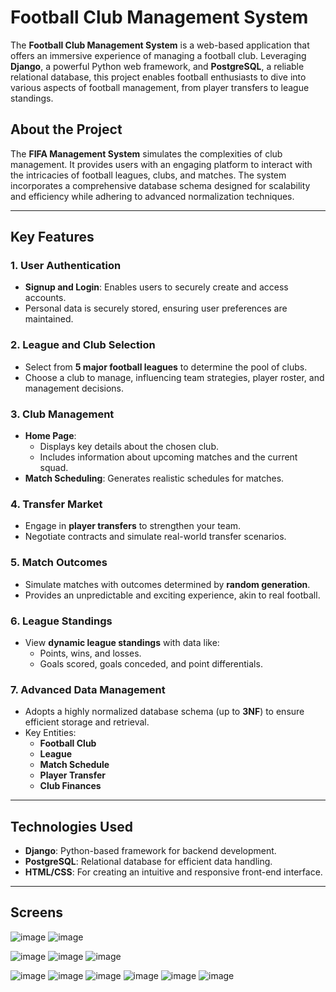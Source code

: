 # Football Club Management System

The **Football Club Management System** is a web-based application that offers an immersive experience of managing a football club. Leveraging **Django**, a powerful Python web framework, and **PostgreSQL**, a reliable relational database, this project enables football enthusiasts to dive into various aspects of football management, from player transfers to league standings.

## About the Project

The **FIFA Management System** simulates the complexities of club management. It provides users with an engaging platform to interact with the intricacies of football leagues, clubs, and matches. The system incorporates a comprehensive database schema designed for scalability and efficiency while adhering to advanced normalization techniques.

---

## Key Features

### **1. User Authentication**
- **Signup and Login**: Enables users to securely create and access accounts.
- Personal data is securely stored, ensuring user preferences are maintained.

### **2. League and Club Selection**
- Select from **5 major football leagues** to determine the pool of clubs.
- Choose a club to manage, influencing team strategies, player roster, and management decisions.

### **3. Club Management**
- **Home Page**:
  - Displays key details about the chosen club.
  - Includes information about upcoming matches and the current squad.
- **Match Scheduling**: Generates realistic schedules for matches.

### **4. Transfer Market**
- Engage in **player transfers** to strengthen your team.
- Negotiate contracts and simulate real-world transfer scenarios.

### **5. Match Outcomes**
- Simulate matches with outcomes determined by **random generation**.
- Provides an unpredictable and exciting experience, akin to real football.

### **6. League Standings**
- View **dynamic league standings** with data like:
  - Points, wins, and losses.
  - Goals scored, goals conceded, and point differentials.

### **7. Advanced Data Management**
- Adopts a highly normalized database schema (up to **3NF**) to ensure efficient storage and retrieval.
- Key Entities:
  - **Football Club**
  - **League**
  - **Match Schedule**
  - **Player Transfer**
  - **Club Finances**

---

## Technologies Used

- **Django**: Python-based framework for backend development.
- **PostgreSQL**: Relational database for efficient data handling.
- **HTML/CSS**: For creating an intuitive and responsive front-end interface.

---

## Screens
![image](https://github.com/user-attachments/assets/2babe09b-1b5f-4628-8f40-86bb7b7054db)
![image](https://github.com/user-attachments/assets/75ab0b3b-a72d-403f-8125-efa5f2d4dac5)

![image](https://github.com/user-attachments/assets/ba2d22a0-b76d-4465-b6d8-1c5d06b82f21)
![image](https://github.com/user-attachments/assets/f05098a9-966e-4a6c-aac8-447ab0fa5e1c)
![image](https://github.com/user-attachments/assets/aa3c0fa5-4c99-4d65-9339-cdc52dce30eb)

![image](https://github.com/user-attachments/assets/f879006c-7381-4235-a8c4-20cc92518017)
![image](https://github.com/user-attachments/assets/a04fe969-dba3-425b-8ad3-a19a40240aed)
![image](https://github.com/user-attachments/assets/d32ba4f0-18b7-46b7-8cbf-8787e106aad6)
![image](https://github.com/user-attachments/assets/2dbf3383-959f-4646-87a1-fd6108526cb9)
![image](https://github.com/user-attachments/assets/353d0f17-c492-4967-a6e3-823947bcf273)
![image](https://github.com/user-attachments/assets/af03ae39-8ae7-423e-b999-1225e83404ac)










